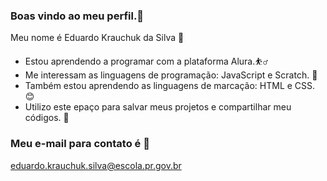 ### Boas vindo ao meu perfil.👋

Meu nome é Eduardo Krauchuk da Silva 🏀
- Estou aprendendo a programar com a plataforma Alura.⛹️‍♂️
- Me interessam as linguagens de programação: JavaScript e Scratch. 🥇
- Também estou aprendendo as linguagens de marcação: HTML e CSS. 😊
- Utilizo este epaço para salvar meus projetos e compartilhar meu códigos. 🏀

### Meu e-mail para contato é 🔽

eduardo.krauchuk.silva@escola.pr.gov.br


<!--
**duzinzs/duzinzs** is a ✨ _special_ ✨ repository because its `README.md` (this file) appears on your GitHub profile.

Here are some ideas to get you started:

- 🔭 I’m currently working on ...
- 🌱 I’m currently learning ...
- 👯 I’m looking to collaborate on ...
- 🤔 I’m looking for help with ...
- 💬 Ask me about ...
- 📫 How to reach me: ...
- 😄 Pronouns: ...
- ⚡ Fun fact: ...
-->
